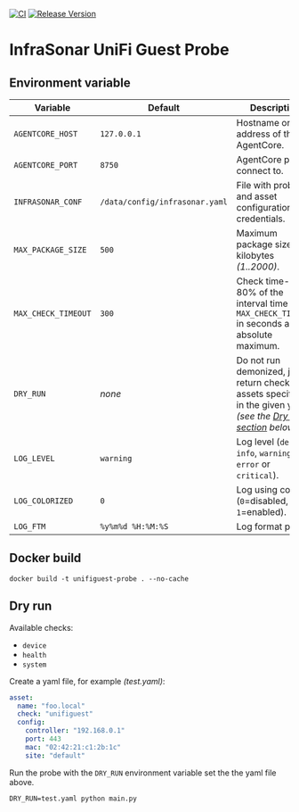 [![CI](https://github.com/infrasonar/unifiguest-probe/workflows/CI/badge.svg)](https://github.com/infrasonar/unifiguest-probe/actions)
[![Release Version](https://img.shields.io/github/release/infrasonar/unifiguest-probe)](https://github.com/infrasonar/unifiguest-probe/releases)

# InfraSonar UniFi Guest Probe

## Environment variable

Variable            | Default                        | Description
------------------- | ------------------------------ | ------------
`AGENTCORE_HOST`    | `127.0.0.1`                    | Hostname or Ip address of the AgentCore.
`AGENTCORE_PORT`    | `8750`                         | AgentCore port to connect to.
`INFRASONAR_CONF`   | `/data/config/infrasonar.yaml` | File with probe and asset configuration like credentials.
`MAX_PACKAGE_SIZE`  | `500`                          | Maximum package size in kilobytes _(1..2000)_.
`MAX_CHECK_TIMEOUT` | `300`                          | Check time-out is 80% of the interval time with `MAX_CHECK_TIMEOUT` in seconds as absolute maximum.
`DRY_RUN`           | _none_                         | Do not run demonized, just return checks and assets specified in the given yaml _(see the [Dry run section](#dry-run) below)_.
`LOG_LEVEL`         | `warning`                      | Log level (`debug`, `info`, `warning`, `error` or `critical`).
`LOG_COLORIZED`     | `0`                            | Log using colors (`0`=disabled, `1`=enabled).
`LOG_FTM`           | `%y%m%d %H:%M:%S`              | Log format prefix.

## Docker build

```
docker build -t unifiguest-probe . --no-cache
```

## Dry run

Available checks:
- `device`
- `health`
- `system`

Create a yaml file, for example _(test.yaml)_:

```yaml
asset:
  name: "foo.local"
  check: "unifiguest"
  config:
    controller: "192.168.0.1"
    port: 443
    mac: "02:42:21:c1:2b:1c"
    site: "default"
```

Run the probe with the `DRY_RUN` environment variable set the the yaml file above.

```
DRY_RUN=test.yaml python main.py
```

